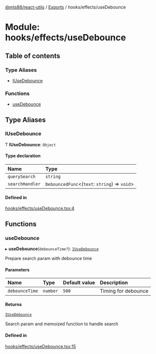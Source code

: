 [@mts88/react-utils](../README.md) / [Exports](../modules.md) / hooks/effects/useDebounce

# Module: hooks/effects/useDebounce

## Table of contents

### Type Aliases

- [IUseDebounce](hooks_effects_useDebounce.md#iusedebounce)

### Functions

- [useDebounce](hooks_effects_useDebounce.md#usedebounce)

## Type Aliases

### IUseDebounce

Ƭ **IUseDebounce**: `Object`

#### Type declaration

| Name | Type |
| :------ | :------ |
| `querySearch` | `string` |
| `searchHandler` | `DebouncedFunc`<(`text`: `string`) => `void`\> |

#### Defined in

[hooks/effects/useDebounce.tsx:4](https://github.com/mts88/react-utils/blob/1802342/lib/hooks/effects/useDebounce.tsx#L4)

## Functions

### useDebounce

▸ **useDebounce**(`debounceTime?`): [`IUseDebounce`](hooks_effects_useDebounce.md#iusedebounce)

Prepare search param with debounce time

#### Parameters

| Name | Type | Default value | Description |
| :------ | :------ | :------ | :------ |
| `debounceTime` | `number` | `500` | Timing for debounce |

#### Returns

[`IUseDebounce`](hooks_effects_useDebounce.md#iusedebounce)

Search param and memoized function to handle search

#### Defined in

[hooks/effects/useDebounce.tsx:15](https://github.com/mts88/react-utils/blob/1802342/lib/hooks/effects/useDebounce.tsx#L15)
